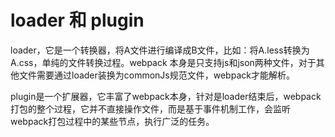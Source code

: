 # loader 和 plugin

loader，它是一个转换器，将A文件进行编译成B文件，比如：将A.less转换为A.css，单纯的文件转换过程。webpack 本身是只支持js和json两种文件，对于其他文件需要通过loader装换为commonJs规范文件，webpack才能解析。

plugin是一个扩展器，它丰富了webpack本身，针对是loader结束后，webpack打包的整个过程，它并不直接操作文件，而是基于事件机制工作，会监听webpack打包过程中的某些节点，执行广泛的任务。
